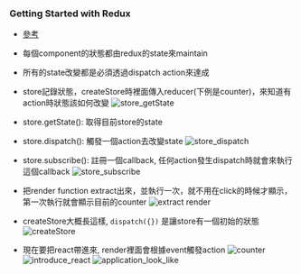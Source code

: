 ### Getting Started with Redux
- [參考](https://egghead.io/lessons/javascript-redux-describing-state-changes-with-actions)

- 每個component的狀態都由redux的state來maintain
- 所有的state改變都是必須透過dispatch action來達成
- store記錄狀態，createStore時裡面傳入reducer(下例是counter)，來知道有action時狀態該如何改變
![store_getState](https://cloud.githubusercontent.com/assets/6972644/11875047/a5d0518e-a51d-11e5-9dbb-36efe84ce009.jpg)
- store.getState(): 取得目前store的state
- store.dispatch(): 觸發一個action去改變state
![store_dispatch](https://cloud.githubusercontent.com/assets/6972644/11875154/504e3810-a51e-11e5-92c0-8c0e1e8eeefd.jpg)
- store.subscribe(): 註冊一個callback, 任何action發生dispatch時就會來執行這個callback
![store_subscribe](https://cloud.githubusercontent.com/assets/6972644/11875216/9eea7402-a51e-11e5-8f46-ad411a0646b6.jpg)
- 把render function extract出來，並執行一次，就不用在click的時候才顯示，第一次執行就會顯示目前的counter
![extract render](https://cloud.githubusercontent.com/assets/6972644/11875263/d400cdd0-a51e-11e5-8487-fd4964cfce69.jpg)
- createStore大概長這樣, ```dispatch({})``` 是讓store有一個初始的狀態
![createStore](https://cloud.githubusercontent.com/assets/6972644/11875441/8f553940-a51f-11e5-8b27-bca6fb83f2bc.jpg)
- 現在要把react帶進來, render裡面會根據event觸發action
![counter](https://cloud.githubusercontent.com/assets/6972644/11875536/187dbb5c-a520-11e5-841d-4cbbc51c350b.jpg)
![introduce_react](https://cloud.githubusercontent.com/assets/6972644/11875556/333e2bca-a520-11e5-9d09-7424d5e28c69.jpg)
![application_look_like](https://cloud.githubusercontent.com/assets/6972644/11875588/638ce316-a520-11e5-971a-cc24bb31299d.jpg)

